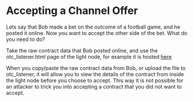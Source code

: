 Accepting a Channel Offer
==========

Lets say that Bob made a bet on the outcome of a football game, and he posted it online. Now you want to accept the other side of the bet. What do you need to do?

Take the raw contract data that Bob posted online, and use the otc_listener.html page of the light node, for example it is hosted [here](http://64.227.21.70:8080/otc_listener.html)

When you copy/paste the raw contract data from Bob, or upload the file to otc_listener, it will allow you to view the details of the contract from inside the light node before you choose to accept. This way it is not possible for an attacker to trick you into accepting a contract that you did not want to accept.